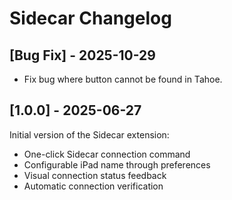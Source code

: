 # Sidecar Changelog

## [Bug Fix] - 2025-10-29

- Fix bug where button cannot be found in Tahoe.

## [1.0.0] - 2025-06-27

Initial version of the Sidecar extension:

- One-click Sidecar connection command
- Configurable iPad name through preferences
- Visual connection status feedback
- Automatic connection verification
